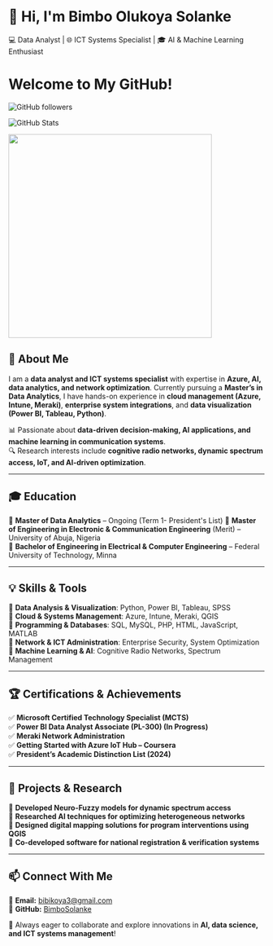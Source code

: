 # 👋 Hi, I'm Bimbo Olukoya Solanke  
💻 Data Analyst | 🌐 ICT Systems Specialist | 🎓 AI & Machine Learning Enthusiast  

# Welcome to My GitHub!

![GitHub followers](https://img.shields.io/github/followers/BimboSolanke?style=social)

![GitHub Stats](https://github-readme-stats.vercel.app/api?username=BimboSolanke&show_icons=true&theme=dark)

<img src="https://media.giphy.com/media/xT9IgzoKnwFNmISR8I/giphy.gif" width="400"/>

## 🚀 About Me  
I am a **data analyst and ICT systems specialist** with expertise in **Azure, AI, data analytics, and network optimization**. Currently pursuing a **Master’s in Data Analytics**, I have hands-on experience in **cloud management (Azure, Intune, Meraki)**, **enterprise system integrations**, and **data visualization (Power BI, Tableau, Python)**.  

📊 Passionate about **data-driven decision-making, AI applications, and machine learning in communication systems**.  
🔍 Research interests include **cognitive radio networks, dynamic spectrum access, IoT, and AI-driven optimization**.  

---

## 🎓 Education  
📌 **Master of Data Analytics** – Ongoing (Term 1- President's List)
📌 **Master of Engineering in Electronic & Communication Engineering** (Merit) – University of Abuja, Nigeria  
📌 **Bachelor of Engineering in Electrical & Computer Engineering** – Federal University of Technology, Minna  

---

## 💡 Skills & Tools  
🔹 **Data Analysis & Visualization**: Python, Power BI, Tableau, SPSS  
🔹 **Cloud & Systems Management**: Azure, Intune, Meraki, QGIS  
🔹 **Programming & Databases**: SQL, MySQL, PHP, HTML, JavaScript, MATLAB  
🔹 **Network & ICT Administration**: Enterprise Security, System Optimization  
🔹 **Machine Learning & AI**: Cognitive Radio Networks, Spectrum Management  

---

## 🏆 Certifications & Achievements  
✅ **Microsoft Certified Technology Specialist (MCTS)**  
✅ **Power BI Data Analyst Associate (PL-300) (In Progress)**  
✅ **Meraki Network Administration**  
✅ **Getting Started with Azure IoT Hub – Coursera**  
✅ **President’s Academic Distinction List (2024)**  

---

## 📌 Projects & Research  
🔹 **Developed Neuro-Fuzzy models for dynamic spectrum access**  
🔹 **Researched AI techniques for optimizing heterogeneous networks**  
🔹 **Designed digital mapping solutions for program interventions using QGIS**  
🔹 **Co-developed software for national registration & verification systems**  

---

## 📫 Connect With Me  
📧 **Email:** bibikoya3@gmail.com  
📌 **GitHub:** [BimboSolanke](https://github.com/BimboSolanke)  

🚀 Always eager to collaborate and explore innovations in **AI, data science, and ICT systems management**! 



